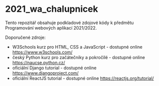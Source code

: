 # 2021_wa_chalupnicek

Tento repozitář obsahuje podkladové zdojové kódy k předmětu Programování webových aplikací 2021/2022.

Doporučené zdroje:

- W3Schools kurz pro HTML, CSS a JavaScript - dostupné online https://www.w3schools.com/
- český Python kurz pro začátečníky a pokročilé - dostupné online https://naucse.python.cz/
- oficiální Django tutorial - dostupné online https://www.djangoproject.com/
- oficiální ReactJS tutorial - dostupné online https://reactjs.org/tutorial/

